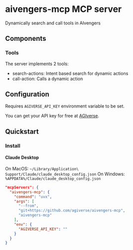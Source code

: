 # aivengers-mcp MCP server

Dynamically search and call tools in AIvengers

## Components

### Tools

The server implements 2 tools:
- search-actions: Intent based search for dynamic actions
- call-action: Calls a dynamic action

## Configuration

Requires `AGIVERSE_API_KEY` environment variable to be set.

You can get your API key for free at [AGIverse](https://app.agiverse.io/).

## Quickstart

### Install

#### Claude Desktop

On MacOS: `~/Library/Application\ Support/Claude/claude_desktop_config.json`
On Windows: `%APPDATA%/Claude/claude_desktop_config.json`

```json
"mcpServers": {
  "aivengers-mcp": {
    "command": "uvx",
    "args": [
      "--from",
      "git+https://github.com/agiverse/aivengers-mcp",
      "aivengers-mcp"
    ],
    "env": {
      "AGIVERSE_API_KEY": ""
    }
  }
}
```
